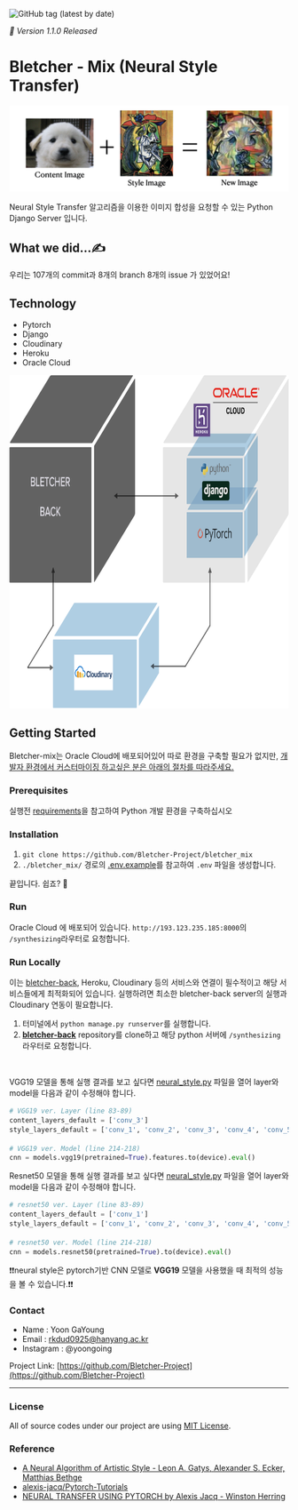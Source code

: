 ![GitHub tag (latest by date)](https://img.shields.io/github/v/tag/Bletcher-Project/bletcher_mix?style=for-the-badge)

_🚀 Version 1.1.0 Released_

# Bletcher - Mix (Neural Style Transfer)

![image](./README_image/nst_example.jpeg)

Neural Style Transfer 알고리즘을 이용한 이미지 합성을 요청할 수 있는 Python Django Server 입니다.


## What we did...✍️

우리는 107개의 commit과 8개의 branch 8개의 issue 가 있었어요!


## Technology

- Pytorch
- Django
- Cloudinary 
- Heroku
- Oracle Cloud

<img src="./README_image/logic.png" alt="Logic" width="800" height="600"/>


## Getting Started

Bletcher-mix는 Oracle Cloud에 배포되어있어 따로 환경을 구축할 필요가 없지만, <u>개발자 환경에서 커스터마이징 하고싶은 분은 아래의 절차를 따라주세요.</u>

### Prerequisites

실행전 [requirements](./requirements.txt)을 참고하여 Python 개발 환경을 구축하십시오

### Installation

1. `git clone https://github.com/Bletcher-Project/bletcher_mix`
2. `./bletcher_mix/` 경로의 [.env.example](./bletcher_mix/.env.example)를 참고하여 `.env` 파일을 생성합니다.

끝입니다. 쉽죠? 🥳


### Run

Oracle Cloud 에 배포되어 있습니다. `http://193.123.235.185:8000`의 `/synthesizing`라우터로 요청합니다.


### Run Locally 
이는 [bletcher-back](https://github.com/Bletcher-Project/bletcher-back), Heroku, Cloudinary 등의 서비스와 연결이 필수적이고 해당 서비스들에게 최적화되어 있습니다. 실행하려면 최소한 bletcher-back server의 실행과 Cloudinary 연동이 필요합니다.

1. 터미널에서 `python manage.py runserver`를 실행합니다.
2. [**bletcher-back**](https://github.com/Bletcher-Project/bletcher-back) repository를 clone하고 해당 python 서버에 `/synthesizing` 라우터로 요청합니다.
</br>

VGG19 모델을 통해 실행 결과를 보고 싶다면 [neural_style.py](./api/neural_style.py) 파일을 열어 layer와 model을 다음과 같이 수정해야 합니다.

```python
# VGG19 ver. Layer (line 83-89)
content_layers_default = ['conv_3']
style_layers_default = ['conv_1', 'conv_2', 'conv_3', 'conv_4', 'conv_5']

# VGG19 ver. Model (line 214-218)
cnn = models.vgg19(pretrained=True).features.to(device).eval()
```

Resnet50 모델을 통해 실행 결과를 보고 싶다면 [neural_style.py](./api/neural_style.py) 파일을 열어 layer와 model을 다음과 같이 수정해야 합니다.

```python
# resnet50 ver. Layer (line 83-89)
content_layers_default = ['conv_1']
style_layers_default = ['conv_1', 'conv_2', 'conv_3', 'conv_4', 'conv_5']

# resnet50 ver. Model (line 214-218)
cnn = models.resnet50(pretrained=True).to(device).eval()
```
❗️❗️neural style은 pytorch기반 CNN 모델로 **VGG19** 모델을 사용했을 때 최적의 성능을 볼 수 있습니다.❗️❗️

### Contact

- Name : Yoon GaYoung 
- Email : rkdud0925@hanyang.ac.kr
- Instagram : @yoongoing 

Project Link: [https://github.com/Bletcher-Project](https://github.com/Bletcher-Project)

- - -

### License

All of source codes under our project are using [MIT License](http://opensource.org/licenses/MIT).


### Reference

- [A Neural Algorithm of Artistic Style - Leon A. Gatys, Alexander S. Ecker, Matthias Bethge](https://arxiv.org/abs/1508.06576)
- [alexis-jacq/Pytorch-Tutorials](https://github.com/alexis-jacq/Pytorch-Tutorials)
- [NEURAL TRANSFER USING PYTORCH by Alexis Jacq - Winston Herring](https://pytorch.org/tutorials/advanced/neural_style_tutorial.html)
